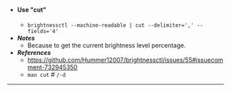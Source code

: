 - #### Use "cut"
    - `brightnessctl --machine-readable | cut --delimiter=',' --fields='4'`
- ***Notes***
    - Because to get the current brightness level percentage.
- ***References***
    - https://github.com/Hummer12007/brightnessctl/issues/55#issuecomment-732945350
    - `man cut` # `/-d`
- ---
